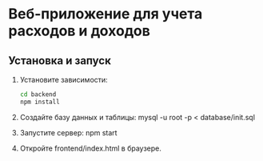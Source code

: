# Веб-приложение для учета расходов и доходов

## Установка и запуск

1) Установите зависимости:
   ```bash
   cd backend
   npm install
2) Создайте базу данных и таблицы:
mysql -u root -p < database/init.sql

3) Запустите сервер:
npm start

4) Откройте frontend/index.html в браузере. 